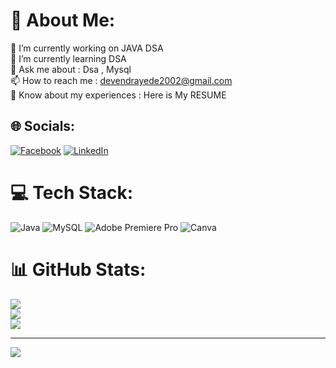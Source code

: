 # 💫 About Me:
🔭 I’m currently working on JAVA DSA<br>🌱 I’m currently learning DSA<br>💬 Ask me about : Dsa , Mysql<br>📫 How to reach me : devendrayede2002@gmail.com<br>📄 Know about my experiences : Here is My RESUME


## 🌐 Socials:
[![Facebook](https://img.shields.io/badge/Facebook-%231877F2.svg?logo=Facebook&logoColor=white)](https://facebook.com/https://www.facebook.com/dev.yede.7) [![LinkedIn](https://img.shields.io/badge/LinkedIn-%230077B5.svg?logo=linkedin&logoColor=white)](https://linkedin.com/in/www.linkedin.com/in/devendrayede) 

# 💻 Tech Stack:
![Java](https://img.shields.io/badge/java-%23ED8B00.svg?style=for-the-badge&logo=openjdk&logoColor=white) ![MySQL](https://img.shields.io/badge/mysql-%2300000f.svg?style=for-the-badge&logo=mysql&logoColor=white) ![Adobe Premiere Pro](https://img.shields.io/badge/Adobe%20Premiere%20Pro-9999FF.svg?style=for-the-badge&logo=Adobe%20Premiere%20Pro&logoColor=white) ![Canva](https://img.shields.io/badge/Canva-%2300C4CC.svg?style=for-the-badge&logo=Canva&logoColor=white)
# 📊 GitHub Stats:
![](https://github-readme-stats.vercel.app/api?username=devendrayede&theme=default&hide_border=false&include_all_commits=false&count_private=false)<br/>
![](https://github-readme-streak-stats.herokuapp.com/?user=devendrayede&theme=default&hide_border=false)<br/>
![](https://github-readme-stats.vercel.app/api/top-langs/?username=devendrayede&theme=default&hide_border=false&include_all_commits=false&count_private=false&layout=compact)

---
[![](https://visitcount.itsvg.in/api?id=devendrayede&icon=0&color=12)](https://visitcount.itsvg.in)

<!-- Proudly created with GPRM ( https://gprm.itsvg.in ) -->
